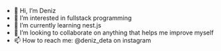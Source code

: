 - 👋 Hi, I’m Deniz
- 👀 I’m interested in fullstack programming
- 🌱 I’m currently learning nest.js
- 💞️ I’m looking to collaborate on anything that helps me improve myself
- 📫 How to reach me: @deniz_deta on instagram

<!---
TheDeno06/TheDeno06 is a ✨ special ✨ repository because its `README.md` (this file) appears on your GitHub profile.
You can click the Preview link to take a look at your changes.
--->
